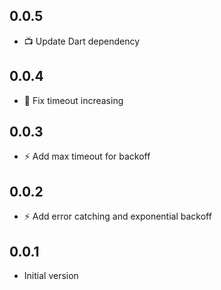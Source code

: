 ## 0.0.5
- :tv: Update Dart dependency

## 0.0.4
- :bug: Fix timeout increasing

## 0.0.3
- :zap: Add max timeout for backoff

## 0.0.2
- :zap: Add error catching and exponential backoff

## 0.0.1

- Initial version
